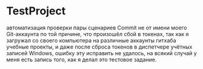 # TestProject
автоматизация проверки пары сценариев
Commit не от имени моего Git-аккаунта по той причине, что произошёл сбой в токенах,
так как я загружал со своего компьютера на различные аккаунты гитхаба учебные проекты,
и даже после сброса токенов в диспетчере учётных записей Windows, ошибку эту
исправить не удалось, на всякий случай у меня есть запись того, как я делал это тестовое задание.
